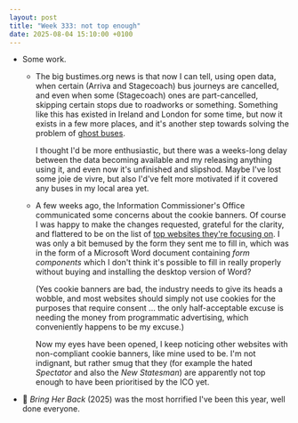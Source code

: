 ```yaml
---
layout: post
title: "Week 333: not top enough"
date: 2025-08-04 15:10:00 +0100
---
```


- Some work.

  - The big bustimes.org news is that now I can tell, using open data, when certain (Arriva and Stagecoach) bus journeys are cancelled, and even when some (Stagecoach) ones are part-cancelled, skipping certain stops due to roadworks or something. Something like this has existed in Ireland and London for some time, but now it exists in a few more places, and it's another step towards solving the problem of [ghost buses](https://www.bbc.co.uk/news/articles/c6pe72156g3o "buses failing to show up despite digital timetables indicating a service was on the way").

    I thought I'd be more enthusiastic, but there was a weeks-long delay between the data becoming available and my releasing anything using it, and even now it's unfinished and slipshod. Maybe I've lost some joie de vivre, but also I'd've felt more motivated if it covered any buses in my local area yet.

  - A few weeks ago, the Information Commissioner's Office communicated some concerns about the cookie banners.
    Of course I was happy to make the changes requested, grateful for the clarity, and flattered to be on the list of [top websites they're focusing on](https://ico.org.uk/about-the-ico/media-centre/news-and-blogs/2025/01/ico-takes-action-to-tackle-cookie-compliance-across-the-uk-s-top-1-000-websites/).
    I was only a bit bemused by the form they sent me to fill in, which was in the form of a Microsoft Word document containing _form components_ which I don't think it's possible to fill in really properly without buying and installing the desktop version of Word?

    (Yes cookie banners are bad, the industry needs to give its heads a wobble, and most websites should simply not use cookies for the purposes that require consent ... the only half-acceptable excuse is needing the money from programmatic advertising, which conveniently happens to be my excuse.)

    Now my eyes have been opened, I keep noticing other websites with non-compliant cookie banners, like mine used to be. I'm not indignant, but rather smug that they (for example the hated <i>Spectator</i> and also the <i>New Statesman</i>) are apparently not top enough to have been prioritised by the ICO yet.

- 🎦 <i>Bring Her Back</i> (2025) was the most horrified I've been this year, well done everyone.
